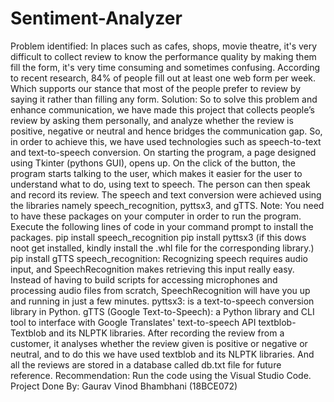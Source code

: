 # Sentiment-Analyzer
Problem identified: In places such as cafes, shops, movie theatre, it's very difficult to collect review to know the performance quality by making them fill the form, it's very time consuming and sometimes confusing. According to recent research, 84% of people fill out at least one web form per week. Which supports our stance that most of the people prefer to review by saying it rather than filling any form. Solution: So to solve this problem and enhance communication, we have made this project that collects people’s review by asking them personally, and analyze whether the review is positive, negative or neutral and hence bridges the communication gap. So, in order to achieve this, we have used technologies such as speech-to-text and text-to-speech conversion. On starting the program, a page designed using Tkinter (pythons GUI), opens up. On the click of the button, the program starts talking to the user, which makes it easier for the user to understand what to do, using text to speech. The person can then speak and record its review. The speech and text conversion were achieved using the libraries namely speech_recognition, pyttsx3, and gTTS. Note: You need to have these packages on your computer in order to run the program. Execute the following lines of code in your command prompt to install the packages. pip install speech_recognition pip install pyttsx3 (if this dows noot get installed, kindly install the .whl file for the corresponding library.) pip install gTTS speech_recognition: Recognizing speech requires audio input, and SpeechRecognition makes retrieving this input really easy. Instead of having to build scripts for accessing microphones and processing audio files from scratch, SpeechRecognition will have you up and running in just a few minutes. pyttsx3: is a text-to-speech conversion library in Python. gTTS (Google Text-to-Speech): a Python library and CLI tool to interface with Google Translates' text-to-speech API textblob- Textblob and its NLPTK libraries. After recording the review from a customer, it analyses whether the review given is positive or negative or neutral, and to do this we have used textblob and its NLPTK libraries. And all the reviews are stored in a database called db.txt file for future reference. Recommendation: Run the code using the Visual Studio Code. Project Done By: Gaurav Vinod Bhambhani (18BCE072)
